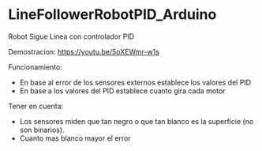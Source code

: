 # LineFollowerRobotPID_Arduino

Robot Sigue Linea con controlador PID

Demostracion: https://youtu.be/5oXEWmr-w1s

Funcionamiento:
  - En base al error de los sensores externos establece los valores del PID 
  - En base a los valores del PID establece cuanto gira cada motor

Tener en cuenta:
  - Los sensores miden que tan negro o que tan blanco es la superficie (no son binarios). 
  - Cuanto mas blanco mayor el error
